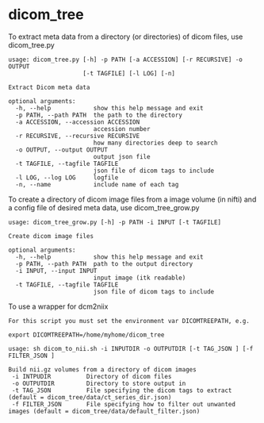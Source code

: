 # dicom_tree
To extract meta data from a directory (or directories) of dicom files, use dicom_tree.py

```
usage: dicom_tree.py [-h] -p PATH [-a ACCESSION] [-r RECURSIVE] -o OUTPUT
                     [-t TAGFILE] [-l LOG] [-n]

Extract Dicom meta data

optional arguments:
  -h, --help            show this help message and exit
  -p PATH, --path PATH  the path to the directory
  -a ACCESSION, --accession ACCESSION
                        accession number
  -r RECURSIVE, --recursive RECURSIVE
                        how many directories deep to search
  -o OUTPUT, --output OUTPUT
                        output json file
  -t TAGFILE, --tagfile TAGFILE
                        json file of dicom tags to include
  -l LOG, --log LOG     logfile
  -n, --name            include name of each tag
```

To create a directory of dicom image files from a image volume (in nifti) and a config file of desired meta data, use dicom_tree_grow.py

```
usage: dicom_tree_grow.py [-h] -p PATH -i INPUT [-t TAGFILE]

Create dicom image files

optional arguments:
  -h, --help            show this help message and exit
  -p PATH, --path PATH  path to the output directory
  -i INPUT, --input INPUT
                        input image (itk readable)
  -t TAGFILE, --tagfile TAGFILE
                        json file of dicom tags to include
```

To use a wrapper for dcm2niix
```
For this script you must set the environment var DICOMTREEPATH, e.g.

export DICOMTREEPATH=/home/myhome/dicom_tree 

usage: sh dicom_to_nii.sh -i INPUTDIR -o OUTPUTDIR [-t TAG_JSON ] [-f FILTER_JSON ]

Build nii.gz volumes from a directory of dicom images
 -i INTPUDIR          Directory of dicom files
 -o OUTPUTDIR         Directory to store output in
 -t TAG_JSON          File specifying the dicom tags to extract (default = dicom_tree/data/ct_series_dir.json)
 -f FILTER_JSON       File specifying how to filter out unwanted images (default = dicom_tree/data/default_filter.json)
 ```